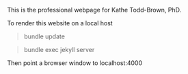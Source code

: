 This is the professional webpage for Kathe Todd-Brown, PhD.

To render this website on a local host 

> bundle update

> bundle exec jekyll server

Then point a browser window to localhost:4000
